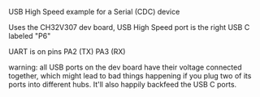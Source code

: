 USB High Speed example for a Serial (CDC) device

Uses the CH32V307 dev board, USB High Speed port is the right USB C labeled "P6"

UART is on pins PA2 (TX) PA3 (RX)

warning: all USB ports on the dev board have their voltage connected together, which might lead to bad things happening if you plug two of its ports into different hubs. It'll also happily backfeed the USB C ports.

